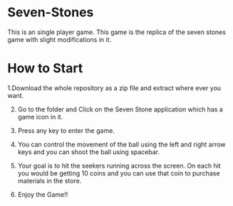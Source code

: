 # Seven-Stones
This is an single player game. This game is the replica of the seven stones game with slight modifications in it.

# How to Start
1.Download the whole repository as a zip file and extract where ever you want.

2. Go to the folder and Click on the Seven Stone application which has a game icon in it.

3. Press any key to enter the game.

4. You can control the movement of the ball using the left and right arrow keys and you can shoot the ball using spacebar.

5. Your goal is to hit the seekers running across the screen. On each hit you would be getting 10 coins and you can use that coin to purchase materials in the store.

6. Enjoy the Game!!
